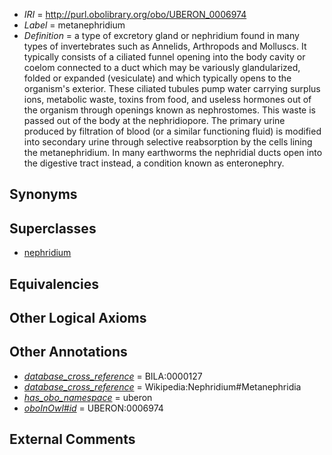  * *IRI* = http://purl.obolibrary.org/obo/UBERON_0006974
 * *Label* = metanephridium
 * *Definition* = a type of excretory gland or nephridium found in many types of invertebrates such as Annelids, Arthropods and Molluscs. It typically consists of a ciliated funnel opening into the body cavity or coelom connected to a duct which may be variously glandularized, folded or expanded (vesiculate) and which typically opens to the organism's exterior. These ciliated tubules pump water carrying surplus ions, metabolic waste, toxins from food, and useless hormones out of the organism through openings known as nephrostomes. This waste is passed out of the body at the nephridiopore. The primary urine produced by filtration of blood (or a similar functioning fluid) is modified into secondary urine through selective reabsorption by the cells lining the metanephridium. In many earthworms the nephridial ducts open into the digestive tract instead, a condition known as enteronephry.

## Synonyms


## Superclasses

 * [nephridium](../../UBERON/72/UBERON_0006972.md)

## Equivalencies


## Other Logical Axioms


## Other Annotations

 * *[database_cross_reference](../../ef/oboInOwl#hasDbXref.md)* = BILA:0000127
 * *[database_cross_reference](../../ef/oboInOwl#hasDbXref.md)* = Wikipedia:Nephridium#Metanephridia
 * *[has_obo_namespace](../../ce/oboInOwl#hasOBONamespace.md)* = uberon
 * *[oboInOwl#id](../../id/oboInOwl#id.md)* = UBERON:0006974

## External Comments

